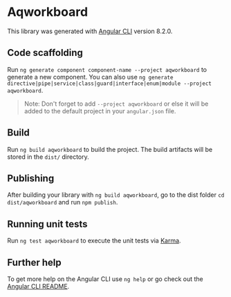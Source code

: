 # Aqworkboard

This library was generated with [Angular CLI](https://github.com/angular/angular-cli) version 8.2.0.

## Code scaffolding

Run `ng generate component component-name --project aqworkboard` to generate a new component. You can also use `ng generate directive|pipe|service|class|guard|interface|enum|module --project aqworkboard`.
> Note: Don't forget to add `--project aqworkboard` or else it will be added to the default project in your `angular.json` file. 

## Build

Run `ng build aqworkboard` to build the project. The build artifacts will be stored in the `dist/` directory.

## Publishing

After building your library with `ng build aqworkboard`, go to the dist folder `cd dist/aqworkboard` and run `npm publish`.

## Running unit tests

Run `ng test aqworkboard` to execute the unit tests via [Karma](https://karma-runner.github.io).

## Further help

To get more help on the Angular CLI use `ng help` or go check out the [Angular CLI README](https://github.com/angular/angular-cli/blob/master/README.md).
